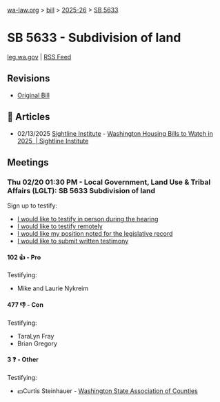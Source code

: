 [wa-law.org](/) > [bill](/bill/) > [2025-26](/bill/2025-26/) > [SB 5633](/bill/2025-26/sb/5633/)

# SB 5633 - Subdivision of land
[leg.wa.gov](https://app.leg.wa.gov/billsummary?BillNumber=5633&Year=2025&Initiative=false) | [RSS Feed](./rss.xml)

## Revisions
* [Original Bill](1/)

## 📰 Articles
* 02/13/2025 [Sightline Institute](/org/sightline_institute/) - [Washington Housing Bills to Watch in 2025  | Sightline Institute](https://www.sightline.org/2025/02/13/washington-housing-bills-to-watch-in-2025/#:~:text=SB%205633)

## Meetings
### Thu 02/20 01:30 PM - Local Government, Land Use & Tribal Affairs (LGLT): SB 5633 Subdivision of land
Sign up to testify:
* [I would like to testify in person during the hearing](https://app.leg.wa.gov/csi/Testifier/Add?chamber=House&mId=32823&aId=164344&caId=25864&tId=1)
* [I would like to testify remotely](https://app.leg.wa.gov/csi/Testifier/Add?chamber=House&mId=32823&aId=164344&caId=25864&tId=2)
* [I would like my position noted for the legislative record](https://app.leg.wa.gov/csi/Testifier/Add?chamber=House&mId=32823&aId=164344&caId=25864&tId=3)
* [I would like to submit written testimony](https://app.leg.wa.gov/csi/Testifier/Add?chamber=House&mId=32823&aId=164344&caId=25864&tId=4)

#### 102 👍 - Pro
Testifying:
* Mike and Laurie Nykreim

#### 477 👎 - Con
Testifying:
* TaraLyn Fray
* Brian Gregory

#### 3 ❓ - Other
Testifying:
* 💵Curtis Steinhauer - [Washington State Association of Counties](/org/washington_state_association_of_counties/)
